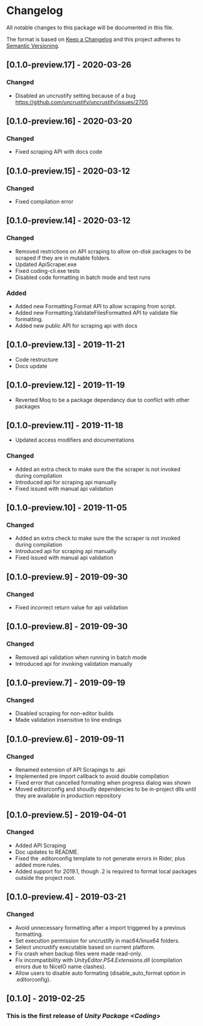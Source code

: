 # Changelog

All notable changes to this package will be documented in this file.

The format is based on [Keep a Changelog](http://keepachangelog.com/en/1.0.0/)
and this project adheres to [Semantic Versioning](http://semver.org/spec/v2.0.0.html).

## [0.1.0-preview.17] - 2020-03-26

### Changed

- Disabled an uncrustify setting because of a bug https://github.com/uncrustify/uncrustify/issues/2705

## [0.1.0-preview.16] - 2020-03-20

### Changed

- Fixed scraping API with docs code

## [0.1.0-preview.15] - 2020-03-12

### Changed

- Fixed compilation error

## [0.1.0-preview.14] - 2020-03-12

### Changed

- Removed restrictions on API scraping to allow on-disk packages to be scraped if they are in mutable folders.
- Updated ApiScraper.exe
- Fixed coding-cli.exe tests
- Disabled code formatting in batch mode and test runs

### Added
- Added new Formatting.Format API to allow scraping from script.
- Added new Formatting.ValidateFilesFormatted API to validate file formatting.
- Added new public API for scraping api with docs

## [0.1.0-preview.13] - 2019-11-21

- Code restructure
- Docs update

## [0.1.0-preview.12] - 2019-11-19

- Reverted Moq to be a package dependancy due to conflict with other packages

## [0.1.0-preview.11] - 2019-11-18

- Updated access modifiers and documentations

### Changed

- Added an extra check to make sure the the scraper is not invoked during compilation
- Introduced api for scraping api manually
- Fixed issued with manual api validation

## [0.1.0-preview.10] - 2019-11-05

### Changed

- Added an extra check to make sure the the scraper is not invoked during compilation
- Introduced api for scraping api manually
- Fixed issued with manual api validation

## [0.1.0-preview.9] - 2019-09-30

### Changed

- Fixed incorrect return value for api validation

## [0.1.0-preview.8] - 2019-09-30

### Changed

- Removed api validation when running in batch mode
- Introduced api for invoking validation manually

## [0.1.0-preview.7] - 2019-09-19

### Changed

- Disabled scraping for non-editor builds
- Made validation insensitive to line endings

## [0.1.0-preview.6] - 2019-09-11

### Changed

- Renamed extension of API Scrapings to .api 
- Implemented pre import callback to avoid double compilation
- Fixed error that cancelled formating when progress dialog was shown
- Moved editorconfig and shoudly dependencies to be in-project dlls until they are available in production repository

## [0.1.0-preview.5] - 2019-04-01

### Changed

- Added API Scraping
- Doc updates to README.
- Fixed the .editorconfig template to not generate errors in Rider, plus added more rules.
- Added support for 2019.1, though .2 is required to format local packages outside the project root.

## [0.1.0-preview.4] - 2019-03-21

### Changed

- Avoid unnecessary formatting after a import triggered by a previous formatting.
- Set execution permission for uncrustify in mac64/linux64 folders.
- Select uncrustify executable based on current platform.
- Fix crash when backup files were made read-only.
- Fix incompatibility with *UnityEditor.PS4.Extensions.dll* (compilation errors due to NiceIO name clashes).
- Allow users to disable auto formating (disable_auto_format option in .editorconfig).

## [0.1.0] - 2019-02-25

### This is the first release of *Unity Package \<Coding\>*
